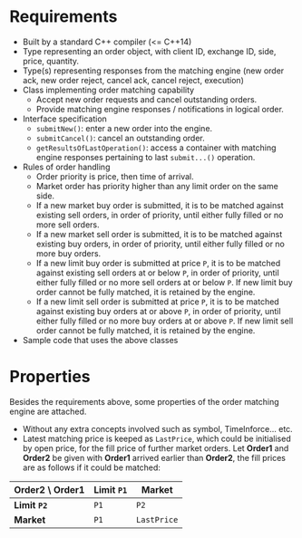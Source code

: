 # Requirements
- Built by a standard C++ compiler (<= C++14)
- Type representing an order object, with client ID, exchange ID, side, price, quantity.
- Type(s) representing responses from the matching engine (new order ack, new order reject, cancel ack, cancel reject, execution)
- Class implementing order matching capability
  - Accept new order requests and cancel outstanding orders.
  - Provide matching engine responses / notifications in logical order.
- Interface specification
  - `submitNew()`: enter a new order into the engine.
  - `submitCancel()`: cancel an outstanding order.
  - `getResultsOfLastOperation()`: access a container with matching engine responses pertaining to last `submit...()` operation.
- Rules of order handling
  - Order priority is price, then time of arrival.
  - Market order has priority higher than any limit order on the same side.
  - If a new market buy order is submitted, it is to be matched against existing sell orders, in order of priority, until either fully filled or no more sell orders.
  - If a new market sell order is submitted, it is to be matched against existing buy orders, in order of priority, until either fully filled or no more buy orders.
  - If a new limit buy order is submitted at price `P`, it is to be matched against existing sell orders at or below `P`, in order of priority, until either fully filled or no more sell orders at or below `P`. If new limit buy order cannot be fully matched, it is retained by the engine.
  - If a new limit sell order is submitted at price `P`, it is to be matched against existing buy orders at or above `P`, in order of priority, until either fully filled or no more buy orders at or above `P`. If new limit sell order cannot be fully matched, it is retained by the engine.
- Sample code that uses the above classes

# Properties
Besides the requirements above, some properties of the order matching engine are attached.
- Without any extra concepts involved such as symbol, TimeInforce... etc.
- Latest matching price is keeped as `LastPrice`, which could be initialised by open price, for the fill price of further market orders. Let **Order1** and **Order2** be given with **Order1** arrived earlier than **Order2**, the fill prices are as follows if it could be matched:

Order2 \ Order1| Limit `P1`|Market
---------------|------------|--------
**Limit `P2`** |`P1`|`P2`
**Market**|`P1`|`LastPrice` 
